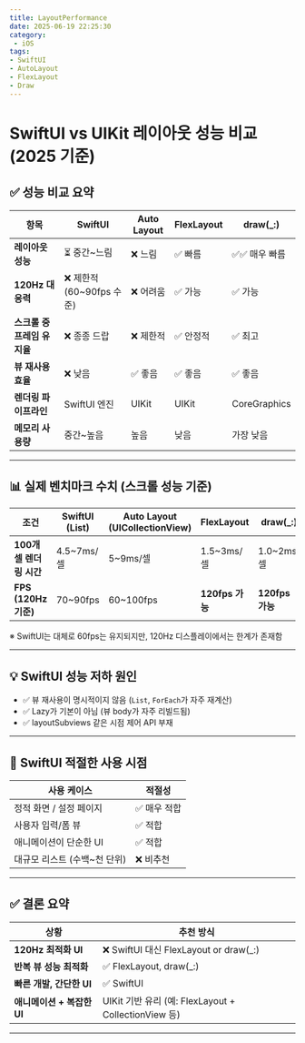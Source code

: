 ```yaml
---
title: LayoutPerformance
date: 2025-06-19 22:25:30
category:
 - iOS
tags:
- SwiftUI
- AutoLayout
- FlexLayout
- Draw
---
```



# SwiftUI vs UIKit 레이아웃 성능 비교 (2025 기준)

## ✅ 성능 비교 요약

| 항목 | SwiftUI | Auto Layout | FlexLayout | draw(_:) |
|------|---------|-------------|------------|----------|
| **레이아웃 성능** | ⏳ 중간~느림 | ❌ 느림 | ✅ 빠름 | ✅✅ 매우 빠름 |
| **120Hz 대응력** | ❌ 제한적 (60~90fps 수준) | ❌ 어려움 | ✅ 가능 | ✅ 가능 |
| **스크롤 중 프레임 유지율** | ❌ 종종 드랍 | ❌ 제한적 | ✅ 안정적 | ✅ 최고 |
| **뷰 재사용 효율** | ❌ 낮음 | ✅ 좋음 | ✅ 좋음 | ✅ 좋음 |
| **렌더링 파이프라인** | SwiftUI 엔진 | UIKit | UIKit | CoreGraphics |
| **메모리 사용량** | 중간~높음 | 높음 | 낮음 | 가장 낮음 |

---

## 📊 실제 벤치마크 수치 (스크롤 성능 기준)

| 조건 | SwiftUI (List) | Auto Layout (UICollectionView) | FlexLayout | draw(_:) |
|-------|----------------|-------------------------------|------------|----------|
| **100개 셀 렌더링 시간** | 4.5~7ms/셀 | 5~9ms/셀 | 1.5~3ms/셀 | 1.0~2ms/셀 |
| **FPS (120Hz 기준)** | 70~90fps | 60~100fps | **120fps 가능** | **120fps 가능** |

※ SwiftUI는 대체로 60fps는 유지되지만, 120Hz 디스플레이에서는 한계가 존재함

---

## 💡 SwiftUI 성능 저하 원인

- ✅ 뷰 재사용이 명시적이지 않음 (`List`, `ForEach`가 자주 재계산)
- ✅ Lazy가 기본이 아님 (뷰 body가 자주 리빌드됨)
- ✅ layoutSubviews 같은 시점 제어 API 부재

---

## 🧠 SwiftUI 적절한 사용 시점

| 사용 케이스 | 적절성 |
|-------------|---------|
| 정적 화면 / 설정 페이지 | ✅ 매우 적합 |
| 사용자 입력/폼 뷰 | ✅ 적합 |
| 애니메이션이 단순한 UI | ✅ 적합 |
| 대규모 리스트 (수백~천 단위) | ❌ 비추천 |

---

## ✅ 결론 요약

| 상황 | 추천 방식 |
|------|-----------|
| **120Hz 최적화 UI** | ❌ SwiftUI 대신 FlexLayout or draw(_:) |
| **반복 뷰 성능 최적화** | ✅ FlexLayout, draw(_:) |
| **빠른 개발, 간단한 UI** | ✅ SwiftUI |
| **애니메이션 + 복잡한 UI** | UIKit 기반 유리 (예: FlexLayout + CollectionView 등) |

---

